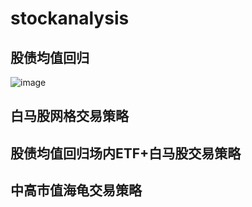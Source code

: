 # stockanalysis

## 股债均值回归
![image](https://github.com/Jared-ZDC/stockanalysis/assets/17999499/ca6bcba8-d3c5-481b-b5bf-a2a963e9113b)

## 白马股网格交易策略


## 股债均值回归场内ETF+白马股交易策略


## 中高市值海龟交易策略
